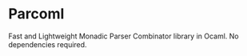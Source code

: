 # Parcoml
Fast and Lightweight Monadic Parser Combinator library in Ocaml. No dependencies required.
